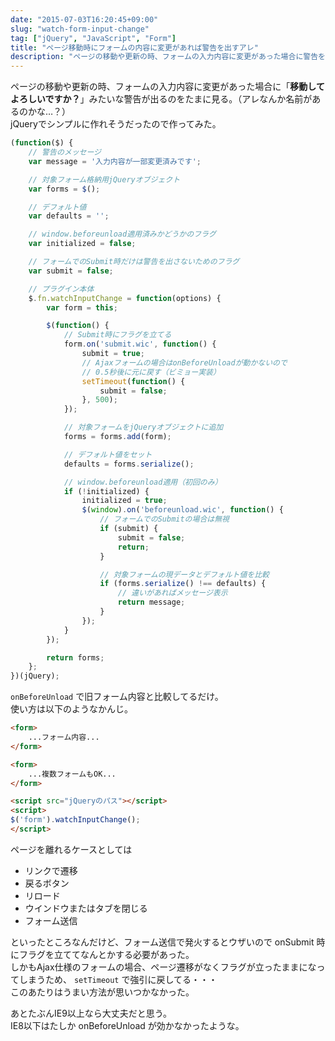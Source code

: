 ```yaml
---
date: "2015-07-03T16:20:45+09:00"
slug: "watch-form-input-change"
tag: ["jQuery", "JavaScript", "Form"]
title: "ページ移動時にフォームの内容に変更があれば警告を出すアレ"
description: "ページの移動や更新の時、フォームの入力内容に変更があった場合に警告を出すjQueryプラグインをシンプルに作ってみた。"
---
```


ページの移動や更新の時、フォームの入力内容に変更があった場合に「**移動してよろしいですか？**」みたいな警告が出るのをたまに見る。（アレなんか名前があるのかな…？）  
jQueryでシンプルに作れそうだったので作ってみた。

<!--more-->

```js
(function($) {
    // 警告のメッセージ
    var message = '入力内容が一部変更済みです';

    // 対象フォーム格納用jQueryオブジェクト
    var forms = $();

    // デフォルト値
    var defaults = '';

    // window.beforeunload適用済みかどうかのフラグ
    var initialized = false;

    // フォームでのSubmit時だけは警告を出さないためのフラグ
    var submit = false;

    // プラグイン本体
    $.fn.watchInputChange = function(options) {
        var form = this;

        $(function() {
            // Submit時にフラグを立てる
            form.on('submit.wic', function() {
                submit = true;
                // Ajaxフォームの場合はonBeforeUnloadが動かないので
                // 0.5秒後に元に戻す（ビミョー実装）
                setTimeout(function() {
                    submit = false;
                }, 500);
            });

            // 対象フォームをjQueryオブジェクトに追加
            forms = forms.add(form);

            // デフォルト値をセット
            defaults = forms.serialize();

            // window.beforeunload適用（初回のみ）
            if (!initialized) {
                initialized = true;
                $(window).on('beforeunload.wic', function() {
                    // フォームでのSubmitの場合は無視
                    if (submit) {
                        submit = false;
                        return;
                    }

                    // 対象フォームの現データとデフォルト値を比較
                    if (forms.serialize() !== defaults) {
                        // 違いがあればメッセージ表示
                        return message;
                    }
                });
            }
        });

        return forms;
    };
})(jQuery);
```

`onBeforeUnload` で旧フォーム内容と比較してるだけ。  
使い方は以下のようなかんじ。

```html
<form>
    ...フォーム内容...
</form>

<form>
    ...複数フォームもOK...
</form>

<script src="jQueryのパス"></script>
<script>
$('form').watchInputChange();
</script>
```


ページを離れるケースとしては

- リンクで遷移
- 戻るボタン
- リロード
- ウインドウまたはタブを閉じる
- フォーム送信

といったところなんだけど、フォーム送信で発火するとウザいので onSubmit 時にフラグを立ててなんとかする必要があった。  
しかもAjax仕様のフォームの場合、ページ遷移がなくフラグが立ったままになってしまうため、 `setTimeout` で強引に戻してる・・・  
このあたりはうまい方法が思いつかなかった。  

あとたぶんIE9以上なら大丈夫だと思う。  
IE8以下はたしか onBeforeUnload が効かなかったような。
